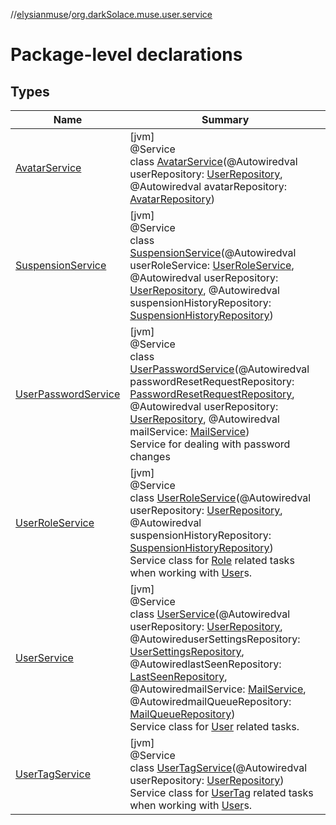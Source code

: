 //[elysianmuse](../../index.md)/[org.darkSolace.muse.user.service](index.md)

# Package-level declarations

## Types

| Name | Summary |
|---|---|
| [AvatarService](-avatar-service/index.md) | [jvm]<br>@Service<br>class [AvatarService](-avatar-service/index.md)(@Autowiredval userRepository: [UserRepository](../org.darkSolace.muse.user.repository/-user-repository/index.md), @Autowiredval avatarRepository: [AvatarRepository](../org.darkSolace.muse.user.repository/-avatar-repository/index.md)) |
| [SuspensionService](-suspension-service/index.md) | [jvm]<br>@Service<br>class [SuspensionService](-suspension-service/index.md)(@Autowiredval userRoleService: [UserRoleService](-user-role-service/index.md), @Autowiredval userRepository: [UserRepository](../org.darkSolace.muse.user.repository/-user-repository/index.md), @Autowiredval suspensionHistoryRepository: [SuspensionHistoryRepository](../org.darkSolace.muse.user.repository/-suspension-history-repository/index.md)) |
| [UserPasswordService](-user-password-service/index.md) | [jvm]<br>@Service<br>class [UserPasswordService](-user-password-service/index.md)(@Autowiredval passwordResetRequestRepository: [PasswordResetRequestRepository](../org.darkSolace.muse.user.repository/-password-reset-request-repository/index.md), @Autowiredval userRepository: [UserRepository](../org.darkSolace.muse.user.repository/-user-repository/index.md), @Autowiredval mailService: [MailService](../org.darkSolace.muse.mail.service/-mail-service/index.md))<br>Service for dealing with password changes |
| [UserRoleService](-user-role-service/index.md) | [jvm]<br>@Service<br>class [UserRoleService](-user-role-service/index.md)(@Autowiredval userRepository: [UserRepository](../org.darkSolace.muse.user.repository/-user-repository/index.md), @Autowiredval suspensionHistoryRepository: [SuspensionHistoryRepository](../org.darkSolace.muse.user.repository/-suspension-history-repository/index.md))<br>Service class for [Role](../org.darkSolace.muse.user.model/-role/index.md) related tasks when working with [User](../org.darkSolace.muse.user.model/-user/index.md)s. |
| [UserService](-user-service/index.md) | [jvm]<br>@Service<br>class [UserService](-user-service/index.md)(@Autowiredval userRepository: [UserRepository](../org.darkSolace.muse.user.repository/-user-repository/index.md), @AutowireduserSettingsRepository: [UserSettingsRepository](../org.darkSolace.muse.user.repository/-user-settings-repository/index.md), @AutowiredlastSeenRepository: [LastSeenRepository](../org.darkSolace.muse.lastSeen.repository/-last-seen-repository/index.md), @AutowiredmailService: [MailService](../org.darkSolace.muse.mail.service/-mail-service/index.md), @AutowiredmailQueueRepository: [MailQueueRepository](../org.darkSolace.muse.mail.repository/-mail-queue-repository/index.md))<br>Service class for [User](../org.darkSolace.muse.user.model/-user/index.md) related tasks. |
| [UserTagService](-user-tag-service/index.md) | [jvm]<br>@Service<br>class [UserTagService](-user-tag-service/index.md)(@Autowiredval userRepository: [UserRepository](../org.darkSolace.muse.user.repository/-user-repository/index.md))<br>Service class for [UserTag](../org.darkSolace.muse.user.model/-user-tag/index.md) related tasks when working with [User](../org.darkSolace.muse.user.model/-user/index.md)s. |
